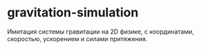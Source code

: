 # gravitation-simulation
Имитация системы гравитации на 2D физике, с координатами, скоростью, ускорением и силами притяжения.
